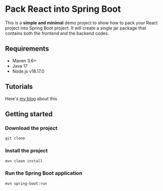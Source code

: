 # Pack React into Spring Boot
This is a **simple and minimal** demo project to show how to pack your React project into Spring Boot project.
It will create a single jar package that contains both the frontend and the backend codes.

## Requirements
* Maven 3.6+
* Java 17
* Node.js v18.17.0

## Tutorials
Here's [my blog](https://srounge.github.io/posts/react-springboot/) about this

## Getting started
### Download the project
```shell
git clone
```
### Install the project
```shell
mvn clean install
```
### Run the Spring Boot application
```shell
mvn spring-boot:run
```

